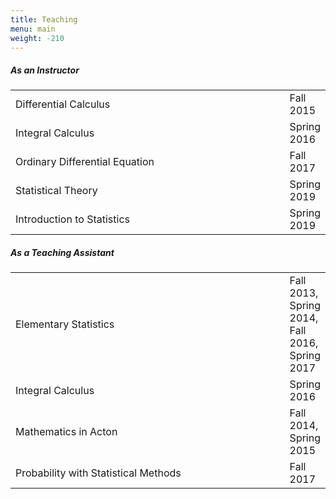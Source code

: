 ```yaml
---
title: Teaching
menu: main
weight: -210
---
```

##### As an Instructor
<table>
  <tr>
    <td width="500px">Differential Calculus</td>
    <td align="left">Fall 2015</td>
  </tr>
  <tr>
    <td width="500px">Integral Calculus</td>
    <td align="left">Spring 2016</td>
  </tr>
    <tr>
    <td width="500px">Ordinary Differential  Equation</td>
    <td align="left">Fall 2017</td>
  </tr>
    <tr>
    <td width="500px">Statistical Theory</td>
    <td align="left">Spring 2019</td>
  </tr>
    <tr>
    <td width="500px">Introduction to Statistics</td>
    <td align="left">Spring 2019</td>
  </tr>
</table>

##### As a Teaching Assistant
<table>
  <tr>
    <td width="500px">Elementary Statistics</td>
    <td align="left">Fall 2013, Spring 2014, Fall 2016, Spring 2017</td>
  </tr>
  <tr>
    <td width="500px">Integral Calculus</td>
    <td align="left">Spring 2016</td>
  </tr>
    <tr>
    <td width="500px">Mathematics in Acton</td>
    <td align="left">Fall 2014, Spring 2015</td>
  </tr>
    <tr>
    <td width="500px">Probability with Statistical Methods</td>
    <td align="left">Fall 2017</td>
  </tr>
</table>
